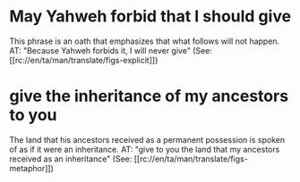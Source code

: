 # May Yahweh forbid that I should give

This phrase is an oath that emphasizes that what follows will not happen. AT: "Because Yahweh forbids it, I will never give" (See: [[rc://en/ta/man/translate/figs-explicit]])

# give the inheritance of my ancestors to you

The land that his ancestors received as a permanent possession is spoken of as if it were an inheritance. AT: "give to you the land that my ancestors received as an inheritance" (See: [[rc://en/ta/man/translate/figs-metaphor]])

